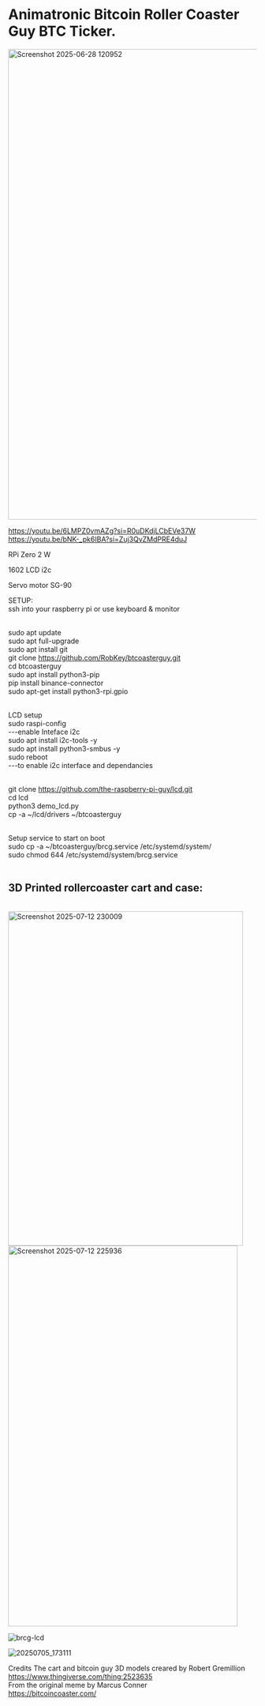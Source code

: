 <H1>Animatronic Bitcoin Roller Coaster Guy BTC Ticker.</H1>
<img width="1509" height="953" alt="Screenshot 2025-06-28 120952" src="https://github.com/user-attachments/assets/bd373b80-c026-482c-bd35-e46f288885fa" />

https://youtu.be/6LMPZ0vmAZg?si=R0uDKdjLCbEVe37W
https://youtu.be/bNK-_pk6IBA?si=Zuj3QvZMdPRE4duJ

RPi Zero 2 W 

1602 LCD i2c

Servo motor SG-90

SETUP: </br>
ssh into your raspberry pi or use keyboard & monitor</br></br>

sudo apt update</br>
sudo apt full-upgrade</br>
sudo apt install git</br>
git clone https://github.com/RobKey/btcoasterguy.git </br>
cd btcoasterguy </br>
sudo apt install python3-pip </br>
pip install binance-connector </br>
sudo apt-get install python3-rpi.gpio </br></br>



LCD setup </br>
sudo raspi-config </br>
---enable Inteface i2c </br> 
sudo apt install i2c-tools -y </br>
sudo apt install python3-smbus -y </br>
sudo reboot </br>
---to enable i2c interface and dependancies </br></br>

git clone https://github.com/the-raspberry-pi-guy/lcd.git </br>
cd lcd </br>
python3 demo_lcd.py </br>
cp -a ~/lcd/drivers ~/btcoasterguy </br></br>

Setup service to start on boot</br>
sudo cp -a ~/btcoasterguy/brcg.service /etc/systemd/system/</br>
sudo chmod 644 /etc/systemd/system/brcg.service</br>
</br>

<H2>3D Printed rollercoaster cart and case:</H2>

</br>
        
<img width="476" height="677" alt="Screenshot 2025-07-12 230009" src="https://github.com/user-attachments/assets/f2459ce3-9d8b-46a2-8895-172b688901d0" />
<img width="465" height="771" alt="Screenshot 2025-07-12 225936" src="https://github.com/user-attachments/assets/29b720c8-5fa0-4913-a4ad-14633fed14e5" />

![brcg-lcd](https://github.com/user-attachments/assets/86d8f03b-d696-4eea-9640-f426f366b543)

![20250705_173111](https://github.com/user-attachments/assets/2ccce7c9-ca0c-4e16-81a1-95a2427ded0a)

Credits
The cart and bitcoin guy 3D models creared by Robert Gremillion https://www.thingiverse.com/thing:2523635</br>
From the original meme by Marcus Conner</br>
https://bitcoincoaster.com/